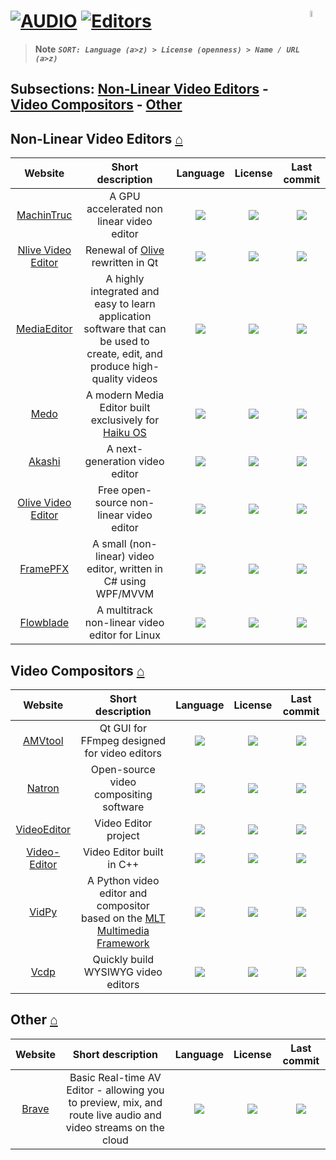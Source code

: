 # [![AUDIO](https://flat.badgen.net/badge/HyMPS/VIDEO/green?scale=1.8)](https://github.com/forart/HyMPS#-1 "VIDEO resources") [![Editors](https://flat.badgen.net/badge/HyMPS/Editors/blue?scale=1.8&label=)](https://github.com/forart/HyMPS#editors-1 "Editors") <img align="right" alt="stable" src="https://user-images.githubusercontent.com/171307/210727719-14b940a2-d1dc-4991-b6a4-7add74463ce8.png" width="5%" />

>**Note** _**`SORT: Language (a>z) > License (openness) > Name / URL (a>z)`**_

## Subsections: [Non-Linear Video Editors](#non-linear-video-editors-) - [Video Compositors](#video-compositors-) - [Other](#other-)

## Non-Linear Video Editors [⌂](#--)
|Website|Short description|Language|License|Last commit|
|:-:|:-:|:-:|:-:|:-:|
|[MachinTruc](https://github.com/hftom/MachinTruc#readme)|A GPU accelerated non linear video editor|[![](https://img.shields.io/github/languages/top/hftom/MachinTruc?color=pink&style=flat-square)](https://github.com/hftom/MachinTruc/graphs/contributors)|[![](https://flat.badgen.net/github/license/hftom/MachinTruc?label=)](https://github.com/hftom/MachinTruc/blob/master/LICENSE)|[![](https://flat.badgen.net/github/last-commit/hftom/MachinTruc?label=)](https://github.com/hftom/MachinTruc/graphs/code-frequency)|
|[Nlive Video Editor](https://github.com/orange4glace/nlive#readme)|Renewal of [Olive](https://www.olivevideoeditor.org/) rewritten in Qt|[![](https://img.shields.io/github/languages/top/orange4glace/nlive?color=pink&style=flat-square)](https://github.com/orange4glace/nlive/graphs/contributors)|[![](https://flat.badgen.net/github/license/orange4glace/nlive?label=)](https://github.com/orange4glace/nlive/blob/master/LICENSE)|[![](https://flat.badgen.net/github/last-commit/orange4glace/nlive?label=)](https://github.com/orange4glace/nlive/graphs/code-frequency)|
|[MediaEditor](https://github.com/opencodewin/MediaEditor#readme)|A highly integrated and easy to learn application software that can be used to create, edit, and produce high-quality videos|[![](https://img.shields.io/github/languages/top/opencodewin/MediaEditor?color=pink&style=flat-square)](https://github.com/opencodewin/MediaEditor/graphs/contributors)|[![](https://flat.badgen.net/github/license/opencodewin/MediaEditor?label=)](https://github.com/opencodewin/MediaEditor/blob/master/LICENSE)|[![](https://flat.badgen.net/github/last-commit/opencodewin/MediaEditor?label=)](https://github.com/opencodewin/MediaEditor/graphs/code-frequency)|
|[Medo](https://github.com/smallstepforman/Medo#readme)|A modern Media Editor built exclusively for [Haiku OS](https://www.haiku-os.org/)|[![](https://img.shields.io/github/languages/top/smallstepforman/Medo?color=pink&style=flat-square)](https://github.com/smallstepforman/Medo/graphs/contributors)|[![](https://flat.badgen.net/github/license/smallstepforman/Medo?label=)](https://github.com/smallstepforman/Medo/blob/master/LICENSE)|[![](https://flat.badgen.net/github/last-commit/smallstepforman/Medo?label=)](https://github.com/smallstepforman/Medo/graphs/code-frequency)|
|[Akashi](https://github.com/akashi-org/akashi#readme)|A next-generation video editor|[![](https://img.shields.io/github/languages/top/akashi-org/akashi?color=pink&style=flat-square)](https://github.com/akashi-org/akashi/graphs/contributors)|[![](https://flat.badgen.net/badge/license/MULTI/blue?label=)](https://github.com/akashi-org/akashi/blob/master/LICENSE.md)|[![](https://flat.badgen.net/github/last-commit/akashi-org/akashi?label=)](https://github.com/akashi-org/akashi/graphs/code-frequency)|
|[Olive Video Editor](https://www.olivevideoeditor.org/)|Free open-source non-linear video editor|[![](https://img.shields.io/github/languages/top/olive-editor/olive?color=pink&style=flat-square)](https://github.com/olive-editor/olive/graphs/contributors)|[![](https://flat.badgen.net/github/license/olive-editor/olive?label=)](https://github.com/olive-editor/olive/blob/master/LICENSE)|[![](https://flat.badgen.net/github/last-commit/olive-editor/olive?label=)](https://github.com/olive-editor/olive/graphs/code-frequency)|
|[FramePFX](https://github.com/AngryCarrot789/FramePFX#readme)|A small (non-linear) video editor, written in C# using WPF/MVVM|[![](https://img.shields.io/github/languages/top/AngryCarrot789/FramePFX?color=pink&style=flat-square)](https://github.com/AngryCarrot789/FramePFX/graphs/contributors)|[![](https://flat.badgen.net/github/license/AngryCarrot789/FramePFX?label=)](https://github.com/AngryCarrot789/FramePFX/blob/master/LICENSE)|[![](https://flat.badgen.net/github/last-commit/AngryCarrot789/FramePFX/master?label=)](https://github.com/AngryCarrot789/FramePFX/graphs/code-frequency)|
|[Flowblade](https://jliljebl.github.io/flowblade/)|A multitrack non-linear video editor for Linux|[![](https://img.shields.io/github/languages/top/jliljebl/flowblade?color=pink&style=flat-square)](https://github.com/jliljebl/flowblade/graphs/contributors)|[![](https://flat.badgen.net/github/license/jliljebl/flowblade?label=)](https://github.com/jliljebl/flowblade/blob/master/LICENSE)|[![](https://flat.badgen.net/github/last-commit/jliljebl/flowblade?label=)](https://github.com/jliljebl/flowblade/graphs/code-frequency)|


## Video Compositors [⌂](#--)
|Website|Short description|Language|License|Last commit|
|:-:|:-:|:-:|:-:|:-:|
|[AMVtool](https://github.com/l33tmeatwad/AMVtool#readme)|Qt GUI for FFmpeg designed for video editors|[![](https://img.shields.io/github/languages/top/l33tmeatwad/AMVtool?color=pink&style=flat-square)](https://github.com/l33tmeatwad/AMVtool/graphs/contributors)|[![](https://flat.badgen.net/github/license/l33tmeatwad/AMVtool?label=)](https://github.com/l33tmeatwad/AMVtool/blob/master/LICENSE)|[![](https://flat.badgen.net/github/last-commit/l33tmeatwad/AMVtool?label=)](https://github.com/l33tmeatwad/AMVtool/graphs/code-frequency)|
|[Natron](http://natrongithub.github.io/)|Open-source video compositing software|[![](https://img.shields.io/github/languages/top/NatronGitHub/Natron?color=pink&style=flat-square)](https://github.com/NatronGitHub/Natron/graphs/contributors)|[![](https://flat.badgen.net/github/license/NatronGitHub/Natron?label=)](https://github.com/NatronGitHub/Natron/blob/master/LICENSE)|[![](https://flat.badgen.net/github/last-commit/NatronGitHub/Natron?label=)](https://github.com/NatronGitHub/Natron/graphs/code-frequency)|
|[VideoEditor](https://github.com/Noa-k-git/VideoEditor#readme)|Video Editor project|[![](https://img.shields.io/github/languages/top/Noa-k-git/VideoEditor?color=pink&style=flat-square)](https://github.com/Noa-k-git/VideoEditor/graphs/contributors)|[![](https://flat.badgen.net/github/license/Noa-k-git/VideoEditor?label=)](https://github.com/Noa-k-git/VideoEditor/blob/master/LICENSE)|[![](https://flat.badgen.net/github/last-commit/Noa-k-git/VideoEditor?label=)](https://github.com/Noa-k-git/VideoEditor/graphs/code-frequency)|
|[Video-Editor](https://github.com/NajeebUllah161/Video-Editor#readme)|Video Editor built in C++ |[![](https://img.shields.io/github/languages/top/NajeebUllah161/Video-Editor?color=pink&style=flat-square)](https://github.com/NajeebUllah161/Video-Editor/graphs/contributors)|[![](https://flat.badgen.net/github/license/NajeebUllah161/Video-Editor?label=)](https://github.com/NajeebUllah161/Video-Editor/blob/master/LICENSE)|[![](https://flat.badgen.net/github/last-commit/NajeebUllah161/Video-Editor?label=)](https://github.com/NajeebUllah161/Video-Editor/graphs/code-frequency)|
|[VidPy](https://antiboredom.github.io/vidpy/)|A Python video editor and compositor based on the [MLT Multimedia Framework](https://www.mltframework.org/)|[![](https://img.shields.io/github/languages/top/antiboredom/vidpy?color=pink&style=flat-square)](https://github.com/antiboredom/vidpy/graphs/contributors)|[![](https://flat.badgen.net/github/license/antiboredom/vidpy?label=)](https://github.com/antiboredom/vidpy/blob/master/LICENSE)|[![](https://flat.badgen.net/github/last-commit/antiboredom/vidpy?label=)](https://github.com/antiboredom/vidpy/graphs/code-frequency)|
|[Vcdp](https://github.com/overdev-l/vcdp#readme)|Quickly build WYSIWYG video editors|[![](https://img.shields.io/github/languages/top/overdev-l/vcdp?color=pink&style=flat-square)](https://github.com/overdev-l/vcdp/graphs/contributors)|[![](https://flat.badgen.net/github/license/overdev-l/vcdp?label=)](https://github.com/overdev-l/vcdp/blob/master/LICENSE)|[![](https://flat.badgen.net/github/last-commit/overdev-l/vcdp?label=)](https://github.com/overdev-l/vcdp/graphs/code-frequency)|

## Other [⌂](#--)
|Website|Short description|Language|License|Last commit|
|:-:|:-:|:-:|:-:|:-:|
|[Brave](https://github.com/bbc/brave#readme)|Basic Real-time AV Editor - allowing you to preview, mix, and route live audio and video streams on the cloud|[![](https://img.shields.io/github/languages/top/bbc/brave?color=pink&style=flat-square)](https://github.com/bbc/brave/graphs/contributors)|[![](https://flat.badgen.net/github/license/bbc/brave?label=)](https://github.com/bbc/brave/blob/master/LICENSE)|[![](https://flat.badgen.net/github/last-commit/bbc/brave/master?label=)](https://github.com/bbc/brave/graphs/code-frequency)|
